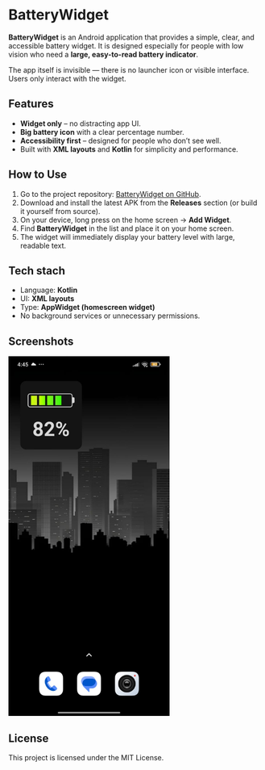 # BatteryWidget

**BatteryWidget** is an Android application that provides a simple, clear, and accessible battery widget.
It is designed especially for people with low vision who need a **large, easy-to-read battery indicator**.

The app itself is invisible — there is no launcher icon or visible interface. Users only interact with the widget.

## Features

* **Widget only** – no distracting app UI.
* **Big battery icon** with a clear percentage number.
* **Accessibility first** – designed for people who don’t see well.
* Built with **XML layouts** and **Kotlin** for simplicity and performance.

## How to Use

1. Go to the project repository: [BatteryWidget on GitHub](https://github.com/The-uncanny-valley/BatteryWidget).
2. Download and install the latest APK from the **Releases** section (or build it yourself from source).
3. On your device, long press on the home screen → **Add Widget**.
4. Find **BatteryWidget** in the list and place it on your home screen.
5. The widget will immediately display your battery level with large, readable text.

## Tech stach
* Language: **Kotlin**
* UI: **XML layouts**
* Type: **AppWidget (homescreen widget)**
* No background services or unnecessary permissions.

## Screenshots

<img src="Media/Screenshot.jpeg" alt="Home Screen" width="320"/>

## License

This project is licensed under the MIT License.

